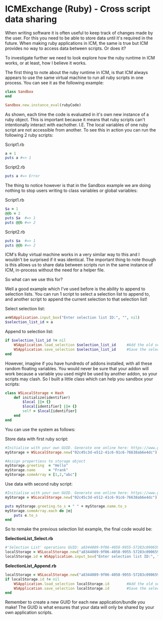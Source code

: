 # ICMExchange (Ruby) - Cross script data sharing

When writing software it is often useful to keep track of changes made by the user. For this you need to be able to store data until it's required in the future. When making ruby applications in ICM, the same is true but ICM provides no way to access data between scripts. Or does it?

To investigate further we need to look explore how the ruby runtime in ICM works, or at least, how I believe it works.

The first thing to note about the ruby runtime in ICM, is that ICM always appears to use the same virtual machine to run all ruby scripts in one process. You can see it as the following example:

```ruby
class Sandbox
end

Sandbox.new.instance_eval(rubyCode)
```

As shown, each time the code is evaluated in it's own new instance of a ruby object.  This is important because it means that ruby scripts can't intentionally interact with eachother. I.E. The local variables of one ruby script are not accessible from another. To see this in action you can run the following 2 ruby scripts:

Script1.rb

```ruby
a = 1
puts a #=> 1
```

Script2.rb

```ruby
puts a #=> Error
```

The thing to notice however is that in the Sandbox example we are doing nothing to stop users writing to class variables or global variables:

Script1.rb

```ruby
$a = 1
@@b = 2
puts $a  #=> 1
puts @@b #=> 2
```

Script2.rb

```ruby
puts $a  #=> 1
puts @@b #=> 2
```

ICM's Ruby virtual machine works in a very similar way to this and I wouldn't be surprised if it was identical. The important thing to note though is this allows us to share data between scripts run in the same instance of ICM, in-process without the need for a helper file.

So what can we use this for?

Well a good example which I've used before is the ability to append to selection lists. You can run 1 script to select a selection list to append to, and another script to append the current selection to that selection list!

Select selection list:

```ruby
a=WSApplication.input_box("Enter selection list ID:", "", nil)
$selection_list_id = a
```

Append to selection list:

```ruby
if $selection_list_id != nil
	WSApplication.load_selection $selection_list_id		#Add the old selection list to the current selection
	WSApplication.save_selection $selection_list_id		#Save the selection
end
```

However, imagine if you have hundreds of addons installed, with all these random floating variables. You would never be sure that your addon will work because a variable you used might be used by another addon, so your scripts may clash. So I built a little class which can help you sandbox your scripts:

```ruby
class WSLocalStorage < Hash
	def initialize(identifier)
		$local ||= {}
		$local[identifier] ||= {}
		self = $local[identifier]
	end
end
```

You can use the system as follows:

Store data with first ruby script:

```ruby
#Initialise with your own GUID. Generate one online here: https://www.guidgen.com/
myStorage = WSLocalStorage.new("02c45c3d-e512-41c6-91c6-76638ab6e4dc")

#Assign propertiess to storage object
myStorage.greeting  = "Hello"
myStorage.name      = "Frank"
myStorage.someArray = [1,2,"abc"]
```

Use data with second ruby script:

```ruby
#Initialise with your own GUID. Generate one online here: https://www.guidgen.com/
myStorage = WSLocalStorage.new("02c45c3d-e512-41c6-91c6-76638ab6e4dc")

puts myStorage.greeting.to_s + " " + myStorage.name.to_s
myStorage.someArray.each do |e|
	puts e.to_s
end
```

So to remake the previous selection list example, the final code would be:

**SelectionList_Select.rb**

```ruby
#'Selection List' operations GUID: a8344089-9f06-4058-9955-57283c090659
localStorage = WSLocalStorage.new("a8344089-9f06-4058-9955-57283c090659")
localStorage.id = WSApplication.input_box("Enter selection list ID:", "", nil)
```

**SelectionList_Append.rb**

```ruby
localStorage = WSLocalStorage.new("a8344089-9f06-4058-9955-57283c090659")
if localStorage.id != nil
	WSApplication.load_selection localStorage.id		#Add the old selection list to the current selection
	WSApplication.save_selection localStorage.id		#Save the selection
end
```

Remember to create a new GUID for each new application/bundle you make! The GUID is what ensures that your data will only be shared by your own application scripts.
